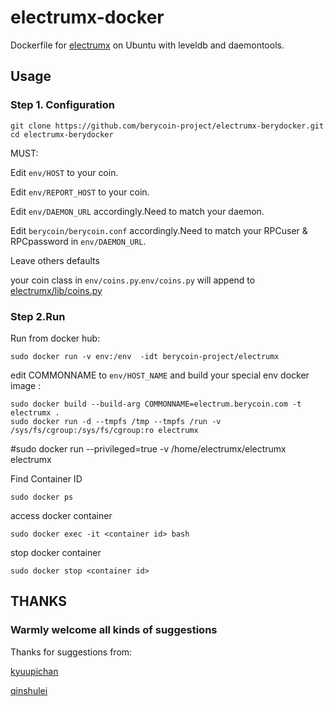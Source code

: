 # electrumx-docker
Dockerfile for [electrumx](https://github.com/berycoin-project/electrumx) on Ubuntu with leveldb and daemontools.

## Usage
### Step 1. Configuration
```
git clone https://github.com/berycoin-project/electrumx-berydocker.git
cd electrumx-berydocker
```
MUST:

Edit `env/HOST` to your coin.

Edit `env/REPORT_HOST` to your coin.

Edit `env/DAEMON_URL` accordingly.Need to match your daemon.

Edit `berycoin/berycoin.conf` accordingly.Need to match your RPCuser & RPCpassword in `env/DAEMON_URL`.

Leave others defaults

your coin class in `env/coins.py`.`env/coins.py` will append to [electrumx/lib/coins.py](https://github.com/berycoin-project/electrumx/blob/master/lib/coins.py)



### Step 2.Run
Run from docker hub:
```shell
sudo docker run -v env:/env  -idt berycoin-project/electrumx
```

edit COMMONNAME to `env/HOST_NAME` and build your special env docker image :
```shell
sudo docker build --build-arg COMMONNAME=electrum.berycoin.com -t electrumx .
sudo docker run -d --tmpfs /tmp --tmpfs /run -v /sys/fs/cgroup:/sys/fs/cgroup:ro electrumx
```
#sudo docker run --privileged=true -v /home/electrumx/electrumx electrumx

Find Container ID
```
sudo docker ps
```

access docker container
```
sudo docker exec -it <container id> bash
```

stop docker container
```
sudo docker stop <container id>
```

## THANKS

### Warmly welcome all kinds of suggestions

Thanks for suggestions from:

[kyuupichan](https://github.com/kyuupichan/electrumx)

[qinshulei](https://github.com/qinshulei)


